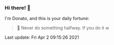 ### Hi there! 👋 

I'm Donato, and this is your daily fortune:

> 🥠 Never do something halfway. If you do it w

Last update: Fri Apr  2 09:15:26 2021